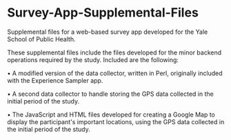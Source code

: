 # Survey-App-Supplemental-Files
Supplemental files for a web-based survey app developed for the Yale School of Public Health.

These supplemental files include the files developed for the minor backend operations required by the study. Included are the following:

• A modified version of the data collector, written in Perl, originally included with the Experience Sampler app.

• A second data collector to handle storing the GPS data collected in the initial period of the study.

• The JavaScript and HTML files developed for creating a Google Map to display the participant's important locations, using the GPS data collected in the initial period of the study.
